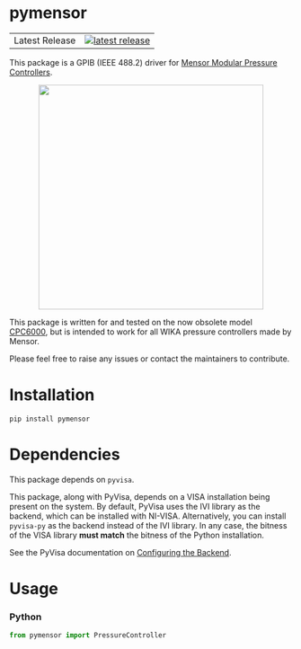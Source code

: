 # pymensor

<table>
<tr>
    <td>Latest Release</td>
    <td>
        <a href="https://pypi.org/project/pymensor/">
        <img src="https://img.shields.io/pypi/v/pymensor" alt="latest release" />
        </a>
    </td>
</tr>
</table>

This package is a GPIB (IEEE 488.2) driver for 
[Mensor Modular Pressure Controllers](https://www.mensor.com/products_pressure_controllers_en_co.WIKA).

<p align="center">
  <img src="https://www.mensor.com/upload/WIKA_Thumbnails/Product-Detail-Large/PIC_PR_CPC6050_de_de_68774.jpg.png" height="400" />
</p>

This package is written for and tested on the now obsolete model [CPC6000](https://www.mensor.com/upload/OI_CPC6000_archived_en_um_30501.pdf), 
but is intended to work for all WIKA pressure controllers made by Mensor.

Please feel free to raise any issues or contact the maintainers to contribute.

# Installation

```
pip install pymensor
```

# Dependencies

This package depends on `pyvisa`.

This package, along with PyVisa, depends on a VISA installation being present on the system.
By default, PyVisa uses the IVI library as the backend, which can be installed with NI-VISA.
Alternatively, you can install `pyvisa-py` as the backend instead of the IVI library. 
In any case, the bitness of the VISA library **must match** the bitness of the Python installation.

See the PyVisa documentation on [Configuring the Backend](https://pyvisa.readthedocs.io/en/latest/introduction/configuring.html).

# Usage

### Python

```python
from pymensor import PressureController
```
